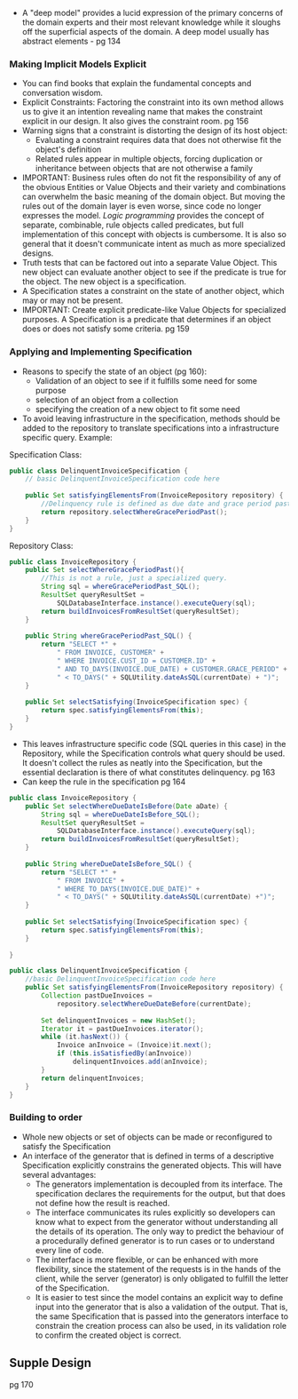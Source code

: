 
- A "deep model" provides a lucid expression of the primary concerns of the domain experts and their most relevant knowledge while it sloughs off the superficial aspects of the domain. A deep model usually has abstract elements - pg 134

### Making Implicit Models Explicit

- You can find books that explain the fundamental concepts and conversation wisdom.
- Explicit Constraints: Factoring the constraint into its own method allows us to give it an intention revealing name that makes the constraint explicit in our design. It also gives the constraint room. pg 156
- Warning signs that a constraint is distorting the design of its host object:
	- Evaluating a constraint requires data that does not otherwise fit the object's definition
	- Related rules appear in multiple objects, forcing duplication or inheritance between objects that are not otherwise a family
- IMPORTANT: Business rules often do not fit the responsibility of any of the obvious Entities or Value Objects and their variety and combinations can overwhelm the basic meaning of the domain object. But moving the rules out of the domain layer is even worse, since code no longer expresses the model. _Logic programming_ provides the concept of separate, combinable, rule objects called predicates, but full implementation of this concept with objects is cumbersome. It is also so general that it doesn't communicate intent as much as more specialized designs.
- Truth tests that can be factored out into a separate Value Object. This new object can evaluate another object to see if the predicate is true for the object. The new object is a specification.
- A Specification states a constraint on the state of another object, which may or may not be present.
- IMPORTANT: Create explicit predicate-like Value Objects for specialized purposes. A Specification is a predicate that determines if an object does or does not satisfy some criteria. pg 159

### Applying and Implementing Specification

- Reasons to specify the state of an object (pg 160):
	- Validation of an object to see if it fulfills some need for some purpose
	- selection of an object from a collection
	- specifying the creation of a new object to fit some need
- To avoid leaving infrastructure in the specification, methods should be added to the repository to translate specifications into a infrastructure specific query. Example:

Specification Class:
```java
public class DelinquentInvoiceSpecification {
	// basic DelinquentInvoiceSpecification code here
	
	public Set satisfyingElementsFrom(InvoiceRepository repository) {
		//Delinquency rule is defined as due date and grace period past.
		return repository.selectWhereGracePeriodPast();
	}
}
```

Repository Class:
```java
public class InvoiceRepository {
	public Set selectWhereGracePeriodPast(){
		//This is not a rule, just a specialized query.
		String sql = whereGracePeriodPast_SQL();
		ResultSet queryResultSet =
			SQLDatabaseInterface.instance().executeQuery(sql);
		return buildInvoicesFromResultSet(queryResultSet);
	}
	
	public String whereGracePeriodPast_SQL() {
		return "SELECT *" +
			" FROM INVOICE, CUSTOMER" +
			" WHERE INVOICE.CUST_ID = CUSTOMER.ID" +
			" AND TO_DAYS(INVOICE.DUE_DATE) + CUSTOMER.GRACE_PERIOD" +
			" < TO_DAYS(" + SQLUtility.dateAsSQL(currentDate) + ")";
	}
	
	public Set selectSatisfying(InvoiceSpecification spec) {
		return spec.satisfyingElementsFrom(this);
	}
}
```

- This leaves infrastructure specific code (SQL queries in this case) in the Repository, while the Specification controls what query should be used. It doesn't collect the rules as neatly into the Specification, but the essential declaration is there of what constitutes delinquency. pg 163
- Can keep the rule in the specification pg 164
```java
public class InvoiceRepository {
	public Set selectWhereDueDateIsBefore(Date aDate) {
		String sql = whereDueDateIsBefore_SQL();
		ResultSet queryResultSet =
			SQLDatabaseInterface.instance().executeQuery(sql);
		return buildInvoicesFromResultSet(queryResultSet);
	}
	
	public String whereDueDateIsBefore_SQL() {
		return "SELECT *" +
			" FROM INVOICE" +
			" WHERE TO_DAYS(INVOICE.DUE_DATE)" +
			" < TO_DAYS(" + SQLUtility.dateAsSQL(currentDate) +")";
	}
	
	public Set selectSatisfying(InvoiceSpecification spec) {
		return spec.satisfyingElementsFrom(this);
	}
	
}

public class DelinquentInvoiceSpecification {
	//basic DelinquentInvoiceSpecification code here
	public Set satisfyingElementsFrom(InvoiceRepository repository) {
		Collection pastDueInvoices =
			repository.selectWhereDueDateBefore(currentDate);
		
		Set delinquentInvoices = new HashSet();
		Iterator it = pastDueInvoices.iterator();
		while (it.hasNext()) {
			Invoice anInvoice = (Invoice)it.next();
			if (this.isSatisfiedBy(anInvoice))
				delinquentInvoices.add(anInvoice);
		}
		return delinquentInvoices;
	}
}
```

### Building to order
- Whole new objects or set of objects can be made or reconfigured to satisfy the Specification
- An interface of the generator that is defined in terms of a descriptive Specification explicitly constrains the generated objects. This will have several advantages:
	- The generators implementation is decoupled from its interface. The specification declares the requirements for the output, but that does not define how the result is reached.
	- The interface communicates its rules explicitly so developers can know what to expect from the generator without understanding all the details of its operation. The only way to predict the behaviour of a procedurally defined generator is to run cases or to understand every line of code.
	- The interface is more flexible, or can be enhanced with more flexibility, since the statement of the requests is in the hands of the client, while the server (generator) is only obligated to fulfill the letter of the Specification.
	- It is easier to test since the model contains an explicit way to define input into the generator that is also a validation of the output. That is, the same Specification that is passed into the generators interface to constrain the creation process can also be used, in its validation role to confirm the created object is correct.


## Supple Design

pg 170